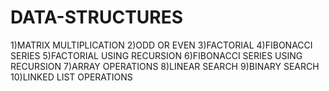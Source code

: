 # DATA-STRUCTURES
1)MATRIX MULTIPLICATION
2)ODD OR EVEN
3)FACTORIAL
4)FIBONACCI SERIES
5)FACTORIAL USING RECURSION
6)FIBONACCI SERIES USING RECURSION
7)ARRAY OPERATIONS
8)LINEAR SEARCH
9)BINARY SEARCH
10)LINKED LIST OPERATIONS
